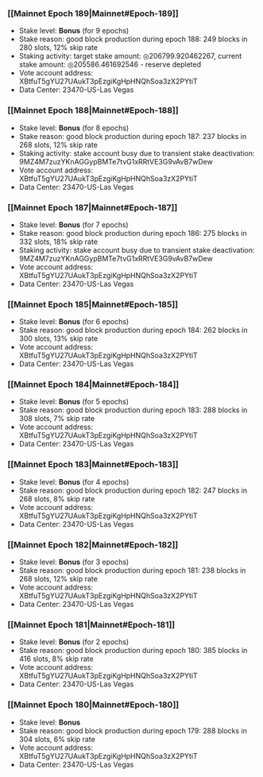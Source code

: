 ### [[Mainnet Epoch 189|Mainnet#Epoch-189]]
* Stake level: **Bonus** (for 9 epochs)
* Stake reason: good block production during epoch 188: 249 blocks in 280 slots, 12% skip rate
* Staking activity: target stake amount: ◎206799.920462267, current stake amount: ◎205586.461692546 - reserve depleted
* Vote account address: XBtfuT5gYU27UAukT3pEzgiKgHpHNQhSoa3zX2PYtiT
* Data Center: 23470-US-Las Vegas
### [[Mainnet Epoch 188|Mainnet#Epoch-188]]
* Stake level: **Bonus** (for 8 epochs)
* Stake reason: good block production during epoch 187: 237 blocks in 268 slots, 12% skip rate
* Staking activity: stake account busy due to transient stake deactivation: 9MZ4M7zuzYKnAGGypBMTe7tvG1xRRtVE3G9vAvB7wDew
* Vote account address: XBtfuT5gYU27UAukT3pEzgiKgHpHNQhSoa3zX2PYtiT
* Data Center: 23470-US-Las Vegas
### [[Mainnet Epoch 187|Mainnet#Epoch-187]]
* Stake level: **Bonus** (for 7 epochs)
* Stake reason: good block production during epoch 186: 275 blocks in 332 slots, 18% skip rate
* Staking activity: stake account busy due to transient stake deactivation: 9MZ4M7zuzYKnAGGypBMTe7tvG1xRRtVE3G9vAvB7wDew
* Vote account address: XBtfuT5gYU27UAukT3pEzgiKgHpHNQhSoa3zX2PYtiT
* Data Center: 23470-US-Las Vegas
### [[Mainnet Epoch 185|Mainnet#Epoch-185]]
* Stake level: **Bonus** (for 6 epochs)
* Stake reason: good block production during epoch 184: 262 blocks in 300 slots, 13% skip rate
* Vote account address: XBtfuT5gYU27UAukT3pEzgiKgHpHNQhSoa3zX2PYtiT
* Data Center: 23470-US-Las Vegas
### [[Mainnet Epoch 184|Mainnet#Epoch-184]]
* Stake level: **Bonus** (for 5 epochs)
* Stake reason: good block production during epoch 183: 288 blocks in 308 slots, 7% skip rate
* Vote account address: XBtfuT5gYU27UAukT3pEzgiKgHpHNQhSoa3zX2PYtiT
* Data Center: 23470-US-Las Vegas
### [[Mainnet Epoch 183|Mainnet#Epoch-183]]
* Stake level: **Bonus** (for 4 epochs)
* Stake reason: good block production during epoch 182: 247 blocks in 268 slots, 8% skip rate
* Vote account address: XBtfuT5gYU27UAukT3pEzgiKgHpHNQhSoa3zX2PYtiT
* Data Center: 23470-US-Las Vegas
### [[Mainnet Epoch 182|Mainnet#Epoch-182]]
* Stake level: **Bonus** (for 3 epochs)
* Stake reason: good block production during epoch 181: 238 blocks in 268 slots, 12% skip rate
* Vote account address: XBtfuT5gYU27UAukT3pEzgiKgHpHNQhSoa3zX2PYtiT
* Data Center: 23470-US-Las Vegas
### [[Mainnet Epoch 181|Mainnet#Epoch-181]]
* Stake level: **Bonus** (for 2 epochs)
* Stake reason: good block production during epoch 180: 385 blocks in 416 slots, 8% skip rate
* Vote account address: XBtfuT5gYU27UAukT3pEzgiKgHpHNQhSoa3zX2PYtiT
* Data Center: 23470-US-Las Vegas
### [[Mainnet Epoch 180|Mainnet#Epoch-180]]
* Stake level: **Bonus**
* Stake reason: good block production during epoch 179: 288 blocks in 304 slots, 6% skip rate
* Vote account address: XBtfuT5gYU27UAukT3pEzgiKgHpHNQhSoa3zX2PYtiT
* Data Center: 23470-US-Las Vegas